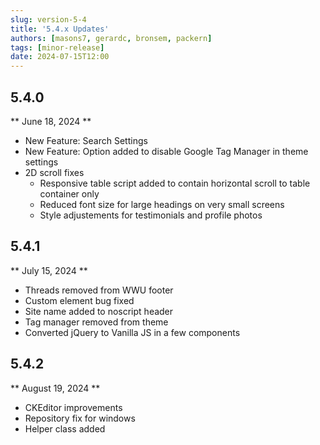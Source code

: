 ```yaml
---
slug: version-5-4
title: '5.4.x Updates'
authors: [masons7, gerardc, bronsem, packern]
tags: [minor-release]
date: 2024-07-15T12:00
---
```

## 5.4.0
** June 18, 2024 **
* New Feature: Search Settings 
* New Feature: Option added to disable Google Tag Manager in theme settings
* 2D scroll fixes
    * Responsive table script added to contain horizontal scroll to table container only
    * Reduced font size for large headings on very small screens
    * Style adjustements for testimonials and profile photos

## 5.4.1
** July 15, 2024 **
* Threads removed from WWU footer
* Custom element bug fixed
* Site name added to noscript header
* Tag manager removed from theme
* Converted jQuery to Vanilla JS in a few components

## 5.4.2 
** August 19, 2024 **
* CKEditor improvements
* Repository fix for windows
* Helper class added